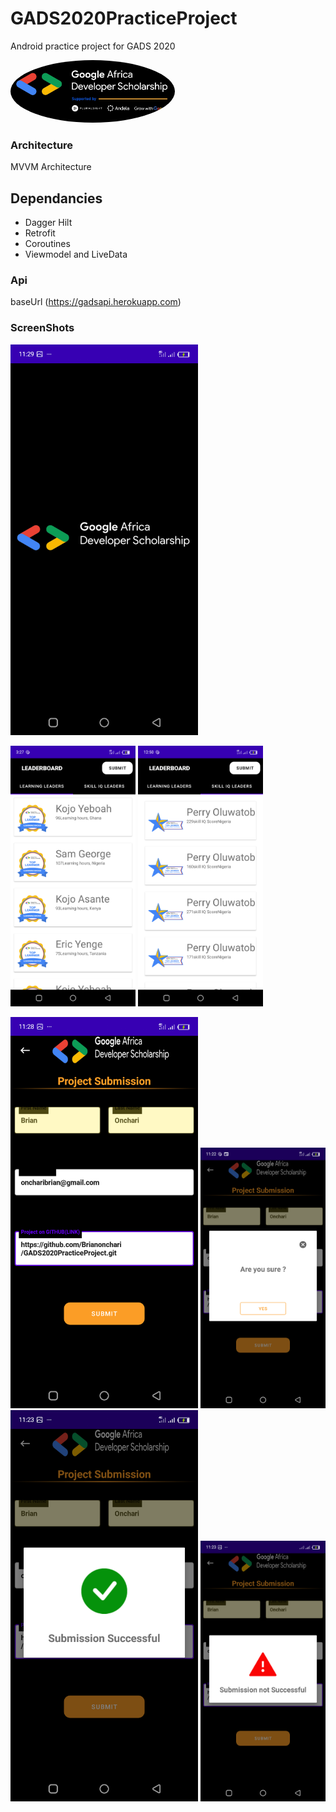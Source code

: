 # GADS2020PracticeProject

Android practice project for GADS 2020

<img src="./imageassets/image.png" height="100px" width="auto" style="border-radius:50%;"/>


### Architecture
 MVVM Architecture


## Dependancies
- Dagger Hilt
- Retrofit
- Coroutines
- Viewmodel and LiveData


### Api
 baseUrl (https://gadsapi.herokuapp.com)
 
 ### ScreenShots
 <img src="./imageassets/splash.png" width="300"/>
 
 <img src="./imageassets/learningleaders.png" width="200"/> <img src="./imageassets/iqleaders.png" width="200"/> 
 
 <img src="./imageassets/submitscreen.png" width="300"/> <img src="./imageassets/confirmdialog.png" width="200"/> 
 <img src="./imageassets/successdialog.png" width="300"/> <img src="./imageassets/fail_dialog.png" width="200"/> 
 
 
 
